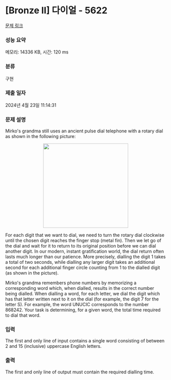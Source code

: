 # [Bronze II] 다이얼 - 5622 

[문제 링크](https://www.acmicpc.net/problem/5622) 

### 성능 요약

메모리: 14336 KB, 시간: 120 ms

### 분류

구현

### 제출 일자

2024년 4월 23일 11:14:31

### 문제 설명

<p>Mirko's grandma still uses an ancient pulse dial telephone with a rotary dial as shown in the following picture:</p>

<p style="text-align: center;"><img alt="" src="https://u.acmicpc.net/9c88dd24-3a4c-4a09-bc50-e6496958214d/Screen%20Shot%202021-06-16%20at%2012.48.39%20AM.png" style="width: 267px; height: 265px;"></p>

<p>For each digit that we want to dial, we need to turn the rotary dial clockwise until the chosen digit reaches the finger stop (metal fin). Then we let go of the dial and wait for it to return to its original position before we can dial another digit. In our modern, instant gratification world, the dial return often lasts much longer than our patience. More precisely, dialling the digit 1 takes a total of two seconds, while dialling any larger digit takes an additional second for each additional finger circle counting from 1 to the dialled digit (as shown in the picture).</p>

<p>Mirko's grandma remembers phone numbers by memorizing a corresponding word which, when dialled, results in the correct number being dialled. When dialling a word, for each letter, we dial the digit which has that letter written next to it on the dial (for example, the digit 7 for the letter S). For example, the word UNUCIC corresponds to the number 868242. Your task is determining, for a given word, the total time required to dial that word.</p>

### 입력 

 <p>The first and only line of input contains a single word consisting of between 2 and 15 (inclusive) uppercase English letters.</p>

### 출력 

 <p>The first and only line of output must contain the required dialling time.</p>

<p> </p>

